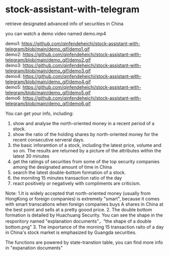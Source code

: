 # stock-assistant-with-telegram
retrieve designated advanced info of securities in China

you can watch a demo video named demo.mp4

demo1: https://github.com/qinfendeheichi/stock-assistant-with-telegram/blob/main/demo_gif/demo1.gif   
demo2: https://github.com/qinfendeheichi/stock-assistant-with-telegram/blob/main/demo_gif/demo2.gif   
demo3: https://github.com/qinfendeheichi/stock-assistant-with-telegram/blob/main/demo_gif/demo3.gif  
demo4: https://github.com/qinfendeheichi/stock-assistant-with-telegram/blob/main/demo_gif/demo4.gif  
demo5: https://github.com/qinfendeheichi/stock-assistant-with-telegram/blob/main/demo_gif/demo5.gif  
demo6: https://github.com/qinfendeheichi/stock-assistant-with-telegram/blob/main/demo_gif/demo6.gif  

You can get your info, including:

  1. show and	analyse the north-oriented money in a recent period of a stock.
  2. show the ratio of the holding shares by north-oriented money for the recent consecutive serveral days. 
  3. the basic inforamtion of a stock, including the latest price, volume and so on. The results are returned by a picture 
  of the attributes within the latest 30 minutes
  4. get the ratings of securities from some of the top security companies among the designated amount of time in China
  5. search the latest double-bottom formation of a stock.
  6. the mornitng 15 minutes transaction ratio of the day 
  7. react positively or negatively with compliments are criticism.
 
Note:
  1.It is widely accepted that north-oriented money (usually from HongKong or foreign companies) is extremely "smart", 
  because it comes with smart transcations when foreign companies buys A shares in China at the best point and sells at a 
  pretty goood price.
  2. The double bottom formation is detailed by Huachuang Security. You can see the shape in the resporitory named "explanation documents"，“the shape of a double bottom.png”
  3. The importance of the morning 15 transaction raito of a day in China's stock market is emphasized by Guangda securities.
  
The functions are powered by state-transtion table, you can find more info in "expanation documents"



  



